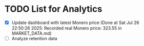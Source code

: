 # TODO List for Analytics

- [x] Update dashboard with latest Monero price  (Done at Sat Jul 26 22:50:26 2025: Recorded real Monero price: 323.55 in MARKET_DATA.md)
- [ ] Analyze retention data